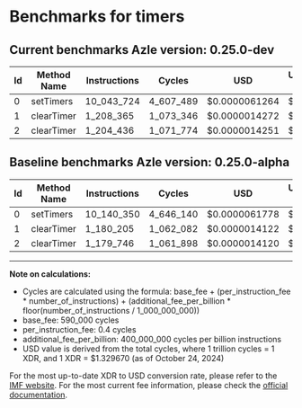 # Benchmarks for timers

## Current benchmarks Azle version: 0.25.0-dev

| Id  | Method Name | Instructions | Cycles    | USD           | USD/Million Calls | Change                             |
| --- | ----------- | ------------ | --------- | ------------- | ----------------- | ---------------------------------- |
| 0   | setTimers   | 10_043_724   | 4_607_489 | $0.0000061264 | $6.12             | <font color="green">-96_626</font> |
| 1   | clearTimer  | 1_208_365    | 1_073_346 | $0.0000014272 | $1.42             | <font color="red">+28_160</font>   |
| 2   | clearTimer  | 1_204_436    | 1_071_774 | $0.0000014251 | $1.42             | <font color="red">+24_690</font>   |

## Baseline benchmarks Azle version: 0.25.0-alpha

| Id  | Method Name | Instructions | Cycles    | USD           | USD/Million Calls |
| --- | ----------- | ------------ | --------- | ------------- | ----------------- |
| 0   | setTimers   | 10_140_350   | 4_646_140 | $0.0000061778 | $6.17             |
| 1   | clearTimer  | 1_180_205    | 1_062_082 | $0.0000014122 | $1.41             |
| 2   | clearTimer  | 1_179_746    | 1_061_898 | $0.0000014120 | $1.41             |

---

**Note on calculations:**

- Cycles are calculated using the formula: base_fee + (per_instruction_fee \* number_of_instructions) + (additional_fee_per_billion \* floor(number_of_instructions / 1_000_000_000))
- base_fee: 590_000 cycles
- per_instruction_fee: 0.4 cycles
- additional_fee_per_billion: 400_000_000 cycles per billion instructions
- USD value is derived from the total cycles, where 1 trillion cycles = 1 XDR, and 1 XDR = $1.329670 (as of October 24, 2024)

For the most up-to-date XDR to USD conversion rate, please refer to the [IMF website](https://www.imf.org/external/np/fin/data/rms_sdrv.aspx).
For the most current fee information, please check the [official documentation](https://internetcomputer.org/docs/current/developer-docs/gas-cost#execution).
